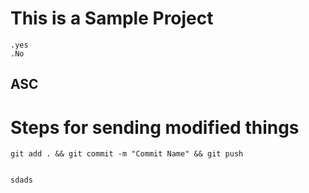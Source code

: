 # This is a Sample Project
    .yes
    .No

## ASC

# Steps for sending modified things
    git add . && git commit -m "Commit Name" && git push


    sdads
